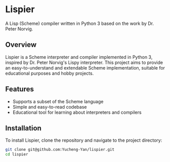 # Lispier

A Lisp (Scheme) compiler written in Python 3 based on the work by Dr. Peter Norvig.

## Overview

Lispier is a Scheme interpreter and compiler implemented in Python 3, inspired by Dr. Peter Norvig's Lispy interpreter. This project aims to provide an easy-to-understand and extendable Scheme implementation, suitable for educational purposes and hobby projects.

## Features

- Supports a subset of the Scheme language
- Simple and easy-to-read codebase
- Educational tool for learning about interpreters and compilers

## Installation

To install Lispier, clone the repository and navigate to the project directory:

```bash
git clone git@github.com:Yucheng-Yan/lispier.git 
cd lispier

